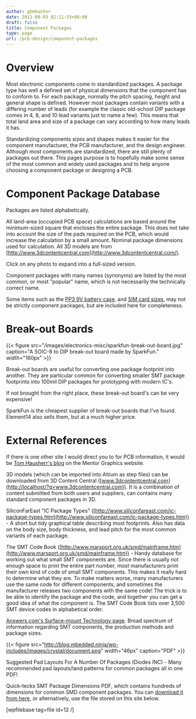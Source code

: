 ```yaml
---
author: gbmhunter
date: 2011-09-03 02:11:53+00:00
draft: false
title: Component Packages
type: page
url: /pcb-design/component-packages
---
```


# Overview

Most electronic components come in standardized packages. A package type has well a defined set of physical dimensions that the component has to conform to. For each package, normally the pitch spacing, height and general shape is defined. However most packages contain variants with a differing number of leads (for example the classic old-school DIP package comes in 4, 8, and 10 lead variants just to name a few). This means that total land area and size of a package can vary according to how many leads it has.

Standardizing components sizes and shapes makes it easier for the component manufacturer, the PCB manufacturer, and the design engineer. Although most components are standardized, there are still plenty of packages out there. This pages purpose is to hopefully make some sense of the most common and widely used packages and to help anyone choosing a component package or designing a PCB.

# Component Package Database

Packages are listed alphabetically.

All land-area (occupied PCB space) calculations are based around the minimum-sized square that encloses the entire package. This does not take into account the size of the pads required on the PCB, which would increase the calculation by a small amount. Nominal package dimensions used for calculation. All 3D models are from [http://www.3dcontentcentral.com](http://www.3dcontentcentral.com/).

Click on any photo to expand into a full-sized version.

Component packages with many names (synonyms) are listed by the most common, or most "popular" name, which is not necessarily the technically correct name.

Some items such as the [PP3 9V battery case](http://blog.mbedded.ninja/pcb-design/component-packages/pp3-component-package), and [SIM card sizes](http://blog.mbedded.ninja/pcb-design/component-packages/sim-card-sizes), may not be strictly component packages, but are included here for completeness.

# Break-out Boards

{{< figure src="/images/electronics-misc/sparkfun-break-out-board.jpg" caption="A SOIC-8 to DIP break-out board made by SparkFun."  width="160px" >}}

Break-out boards are useful for converting one package footprint into another. They are particular common for converting smaller SMT package footprints into 100mil DIP packages for prototyping with modern IC's.

If not brought from the right place, these break-out board's can be very expensive!

SparkFun is the cheapest supplier of break-out boards that I've found. Element14 also sells them, but at a much higher price.

# External References

If there is one other site I would direct you to for PCB information, it would be [Tom Hausherr's blog](http://blogs.mentor.com/tom-hausherr/) on the Mentor Graphics website.

3D models (which can be imported into Altium as step files) can be downloaded from 3D Content Central ([www.3dcontentcentral.com](http://localhost/?q=www.3dcontentcentral.com)). It is a combination of content submitted from both users and suppliers, can contains many standard component packages in 3D.

SiliconFarEast "IC Package Types" ([http://www.siliconfareast.com/ic-package-types.htm](http://www.siliconfareast.com/ic-package-types.htm)) - A short but tidy graphical table describing most footprints. Also has data on the body size, body thickness, and lead pitch for the most common variants of each package.

The SMT Code Book ([http://www.marsport.org.uk/smd/mainframe.htm](http://www.marsport.org.uk/smd/mainframe.htm)) - Handy database for working out what small SMT components are. Since there is usually not enough space to print the entire part number, most manufacturers print their own kind of code of small SMT components. This makes it really hard to determine what they are. To make matters worse, many manufacturers use the same code for different components, and sometimes the manufacturer releases two components with the same code! The trick is to be able to identify the package and the code, and together you can get a good idea of what the component is. The SMT Code Book lists over 3,500 SMT device codes in alphabetical order.

[Answers.com's Surface-mount Technology page](http://www.answers.com/topic/surface-mount-technology). Broad spectrum of information regarding SMT components, the production methods and package sizes.

{{< figure src="http://blog.mbedded.ninja/wp-includes/images/crystal/document.png" width="46px" caption="PDF"  >}}

Suggested Pad Layouts For A Number Of Packages (Diodes INC) - Many recommended pad layouts/land patterns for common packages all in one PDF!

Quick-tecks SMT Package Dimensions PDF, which contains hundreds of dimensions for common SMD component packages. You can [download it from here](http://www.quick-teck.co.uk/TechArticleDoc/9522698761347382744.pdf), or alternatively, use the file stored on this site below.

[wpfilebase tag=file id=12 /]
